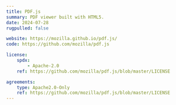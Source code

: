 ```yaml
---
title: PDF.js
summary: PDF viewer built with HTML5.
date: 2024-07-28
rugpulled: false

website: https://mozilla.github.io/pdf.js/
code: https://github.com/mozilla/pdf.js

license:
    spdx:
        - Apache-2.0
    ref: https://github.com/mozilla/pdf.js/blob/master/LICENSE

agreements:
    type: Apache2.0-Only
    ref: https://github.com/mozilla/pdf.js/blob/master/LICENSE
---
```

